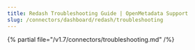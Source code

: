 ```yaml
---
title: Redash Troubleshooting Guide | OpenMetadata Support
slug: /connectors/dashboard/redash/troubleshooting
---
```


{% partial file="/v1.7/connectors/troubleshooting.md" /%}
